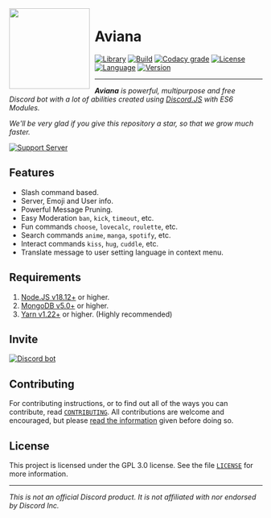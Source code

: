 <img width="160" height="160" align="left" style="float: left; margin: 0 10px 10px 0;" src="https://cdn.discordapp.com/avatars/614645495779819551/5a9c058af52f8824daf58ed06d4ccac7.png?size=4096">

# Aviana

[![Library][library]][discord.js docs]
[![Build][build]][continuous integration]
[![Codacy grade][codacy grade]][codacy]
[![License][license badge]][license]
[![Language]][language]
[![Version]][version]

---

<i>**Aviana** is powerful, multipurpose and free Discord bot with a lot of abilities created using [Discord.JS][discord.js github] with ES6 Modules.

We'll be very glad if you give this repository a star, so that we grow much faster.
</i>

[![Support Server][support server]][discord server]

## Features

-   Slash command based.
-   Server, Emoji and User info.
-   Powerful Message Pruning.
-   Easy Moderation `ban`, `kick`, `timeout`, etc.
-   Fun commands `choose`, `lovecalc`, `roulette`, etc.
-   Search commands `anime`, `manga`, `spotify`, etc.
-   Interact commands `kiss`, `hug`, `cuddle`, etc.
-   Translate message to user setting language in context menu.

## Requirements

1. [Node.JS v18.12+][node.js] or higher.
2. [MongoDB v5.0+][mongodb] or higher.
3. [Yarn v1.22+][yarn] or higher. (Highly recommended)

## Invite

[![Discord bot][discord bot]][top.gg]

## Contributing

For contributing instructions, or to find out all of the ways you can contribute, read [`CONTRIBUTING`][contributing]. All contributions are welcome and encouraged, but please [read the information][code of conduct] given before doing so.

## License

This project is licensed under the GPL 3.0 license. See the file [`LICENSE`][license] for more information.

---

<i>This is not an official Discord product. It is not affiliated with nor endorsed by Discord Inc.</i>

<!-- LINKS -->

[discord.js docs]: https://discord.js.org/#/
[continuous integration]: https://github.com/Rygent/AvianaBot/actions/workflows/continuous-integration.yml
[codacy]: https://app.codacy.com/gh/Rygent/AvianaBot/dashboard
[license]: ./LICENSE
[node.js]: https://nodejs.org/en/download
[mongodb]: https://www.mongodb.com/try/download/community
[yarn]: https://yarnpkg.com/en/docs/install
[discord.js github]: https://github.com/discordjs/discord.js
[discord server]: https://discord.gg/FD5MMabf8Y
[top.gg]: https://top.gg/bot/614645495779819551
[contributing]: ./.github/CONTRIBUTING.md
[code of conduct]: ./.github/CODE_OF_CONDUCT.md

<!-- BADGES -->

[library]: https://img.shields.io/badge/library-discord.js-5865f2?style=for-the-badge
[build]: https://img.shields.io/github/actions/workflow/status/Rygent/AvianaBot/continuous-integration.yml?logo=github&style=for-the-badge
[codacy grade]: https://img.shields.io/codacy/grade/f7c237153ea545059c7d0521e59def69/main?logo=codacy&style=for-the-badge
[license badge]: https://img.shields.io/github/license/Rygent/AvianaBot?style=for-the-badge
[language]: https://img.shields.io/github/languages/top/Rygent/AvianaBot?color=3178c6&logoColor=white&style=for-the-badge
[version]: https://img.shields.io/github/package-json/v/Rygent/AvianaBot/main?label=version&color=ff4949&style=for-the-badge
[support server]: https://invidget.switchblade.xyz/FD5MMabf8Y
[discord bot]: https://top.gg/api/widget/614645495779819551.svg
